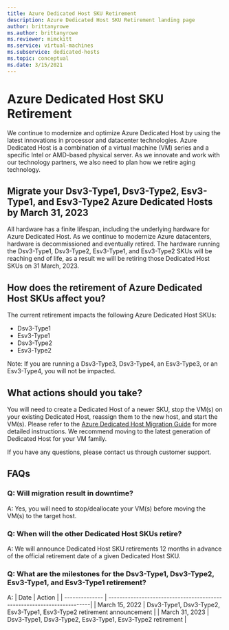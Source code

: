 ```yaml
---
title: Azure Dedicated Host SKU Retirement
description: Azure Dedicated Host SKU Retirement landing page
author: brittanyrowe
ms.author: brittanyrowe
ms.reviewer: mimckitt
ms.service: virtual-machines
ms.subservice: dedicated-hosts
ms.topic: conceptual
ms.date: 3/15/2021
---
```


# Azure Dedicated Host SKU Retirement

We continue to modernize and optimize Azure Dedicated Host by using the latest innovations in processor and datacenter technologies. Azure Dedicated Host is a combination of a virtual machine (VM) series and a specific Intel or AMD-based physical server. As we innovate and work with our technology partners, we also need to plan how we retire aging technology.

## Migrate your Dsv3-Type1, Dsv3-Type2, Esv3-Type1, and Esv3-Type2 Azure Dedicated Hosts by March 31, 2023

All hardware has a finite lifespan, including the underlying hardware for Azure Dedicated Host. As we continue to modernize Azure datacenters, hardware is decommissioned and eventually retired. The hardware running the Dsv3-Type1, Dsv3-Type2, Esv3-Type1, and Esv3-Type2 SKUs will be reaching end of life, as a result we will be retiring those Dedicated Host SKUs on 31 March, 2023.

## How does the retirement of Azure Dedicated Host SKUs affect you?

The current retirement impacts the following Azure Dedicated Host SKUs:

- Dsv3-Type1
- Esv3-Type1
- Dsv3-Type2
- Esv3-Type2

Note: If you are running a Dsv3-Type3, Dsv3-Type4, an Esv3-Type3, or an Esv3-Type4, you will not be impacted.

## What actions should you take?

You will need to create a Dedicated Host of a newer SKU, stop the VM(s) on your existing Dedicated Host, reassign them to the new host, and start the VM(s). Please refer to the [Azure Dedicated Host Migration Guide](dedicated-host-migration-guide.md) for more detailed instructions. We recommend moving to the latest generation of Dedicated Host for your VM family.

If you have any questions, please contact us through customer support.

## FAQs

### Q: Will migration result in downtime?

A: Yes, you will need to stop/deallocate your VM(s) before moving the VM(s) to the target host.

### Q: When will the other Dedicated Host SKUs retire?

A: We will announce Dedicated Host SKU retirements 12 months in advance of the official retirement date of a given Dedicated Host SKU.

### Q: What are the milestones for the Dsv3-Type1, Dsv3-Type2, Esv3-Type1, and Esv3-Type1 retirement?

A: 
| Date           | Action                                                                 |
| -------------- | -----------------------------------------------------------------------|
| March 15, 2022 | Dsv3-Type1, Dsv3-Type2, Esv3-Type1, Esv3-Type2 retirement announcement |
| March 31, 2023 | Dsv3-Type1, Dsv3-Type2, Esv3-Type1, Esv3-Type2 retirement              |